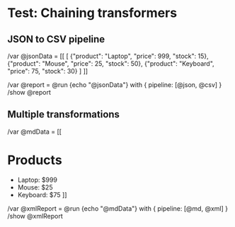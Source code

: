# Test: Chaining transformers

## JSON to CSV pipeline
/var @jsonData = [[
[
  {"product": "Laptop", "price": 999, "stock": 15},
  {"product": "Mouse", "price": 25, "stock": 50},
  {"product": "Keyboard", "price": 75, "stock": 30}
]
]]

/var @report = @run {echo "@jsonData"} with { pipeline: [@json, @csv] }
/show @report

## Multiple transformations
/var @mdData = [[
# Products
- Laptop: $999
- Mouse: $25
- Keyboard: $75
]]

/var @xmlReport = @run {echo "@mdData"} with { pipeline: [@md, @xml] }
/show @xmlReport